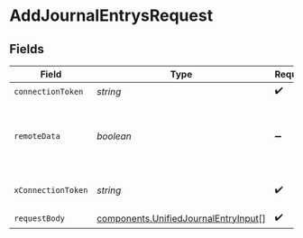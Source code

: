 # AddJournalEntrysRequest


## Fields

| Field                                                                                        | Type                                                                                         | Required                                                                                     | Description                                                                                  |
| -------------------------------------------------------------------------------------------- | -------------------------------------------------------------------------------------------- | -------------------------------------------------------------------------------------------- | -------------------------------------------------------------------------------------------- |
| `connectionToken`                                                                            | *string*                                                                                     | :heavy_check_mark:                                                                           | N/A                                                                                          |
| `remoteData`                                                                                 | *boolean*                                                                                    | :heavy_minus_sign:                                                                           | Set to true to include data from the original Accounting software.                           |
| `xConnectionToken`                                                                           | *string*                                                                                     | :heavy_check_mark:                                                                           | The connection token                                                                         |
| `requestBody`                                                                                | [components.UnifiedJournalEntryInput](../../models/components/unifiedjournalentryinput.md)[] | :heavy_check_mark:                                                                           | N/A                                                                                          |